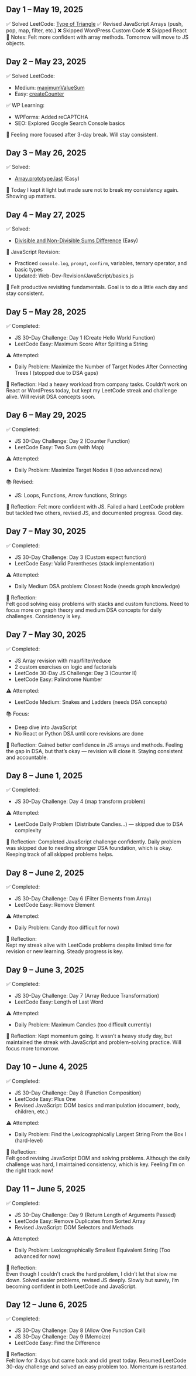 ## Day 1 – May 19, 2025
✅ Solved LeetCode: [Type of Triangle](https://leetcode.com/problems/type-of-triangle)
✅ Revised JavaScript Arrays (push, pop, map, filter, etc.)
❌ Skipped WordPress Custom Code
❌ Skipped React
🎯 Notes: Felt more confident with array methods. Tomorrow will move to JS objects.

## Day 2 – May 23, 2025

✅ Solved LeetCode:
- Medium: [maximumValueSum](https://leetcode.com/problems/maximum-value-sum)
- Easy: [createCounter](https://leetcode.com/problems/counter)

✅ WP Learning:
- WPForms: Added reCAPTCHA
- SEO: Explored Google Search Console basics

💬 Feeling more focused after 3-day break. Will stay consistent.

## Day 3 – May 26, 2025

✅ Solved:
- [Array.prototype.last](https://leetcode.com/problems/array-prototype-last/) (Easy)

💬 Today I kept it light but made sure not to break my consistency again. Showing up matters.

## Day 4 – May 27, 2025

✅ Solved:
- [Divisible and Non-Divisible Sums Difference](https://leetcode.com/problems/divisible-and-non-divisible-sums-difference) (Easy)

🧠 JavaScript Revision:
- Practiced `console.log`, `prompt`, `confirm`, variables, ternary operator, and basic types
- Updated: Web-Dev-Revision/JavaScript/basics.js

💬 Felt productive revisiting fundamentals. Goal is to do a little each day and stay consistent.

## Day 5 – May 28, 2025

✅ Completed:
- JS 30-Day Challenge: Day 1 (Create Hello World Function)
- LeetCode Easy: Maximum Score After Splitting a String

⚠️ Attempted:
- Daily Problem: Maximize the Number of Target Nodes After Connecting Trees I (stopped due to DSA gaps)

🧠 Reflection:
Had a heavy workload from company tasks. Couldn’t work on React or WordPress today, but kept my LeetCode streak and challenge alive. Will revisit DSA concepts soon.

## Day 6 – May 29, 2025

✅ Completed:
- JS 30-Day Challenge: Day 2 (Counter Function)
- LeetCode Easy: Two Sum (with Map)

⚠️ Attempted:
- Daily Problem: Maximize Target Nodes II (too advanced now)

📚 Revised:
- JS: Loops, Functions, Arrow functions, Strings

🧠 Reflection:
Felt more confident with JS. Failed a hard LeetCode problem but tackled two others, revised JS, and documented progress. Good day.

## Day 7 – May 30, 2025

✅ Completed:  
- JS 30-Day Challenge: Day 3 (Custom expect function)  
- LeetCode Easy: Valid Parentheses (stack implementation)  

⚠️ Attempted:  
- Daily Medium DSA problem: Closest Node (needs graph knowledge)

🧠 Reflection:  
Felt good solving easy problems with stacks and custom functions. Need to focus more on graph theory and medium DSA concepts for daily challenges. Consistency is key.

## Day 7 – May 30, 2025

✅ Completed:
- JS Array revision with map/filter/reduce
- 2 custom exercises on logic and factorials
- LeetCode 30-Day JS Challenge: Day 3 (Counter II)
- LeetCode Easy: Palindrome Number

⚠️ Attempted:
- LeetCode Medium: Snakes and Ladders (needs DSA concepts)

📚 Focus:
- Deep dive into JavaScript
- No React or Python DSA until core revisions are done

🧠 Reflection:
Gained better confidence in JS arrays and methods. Feeling the gap in DSA, but that’s okay — revision will close it. Staying consistent and accountable.

## Day 8 – June 1, 2025

✅ Completed:
- JS 30-Day Challenge: Day 4 (map transform problem)

⚠️ Attempted:
- LeetCode Daily Problem (Distribute Candies...) — skipped due to DSA complexity

🧠 Reflection:
Completed JavaScript challenge confidently. Daily problem was skipped due to needing stronger DSA foundation, which is okay. Keeping track of all skipped problems helps.

## Day 8 – June 2, 2025

✅ Completed:  
- JS 30-Day Challenge: Day 6 (Filter Elements from Array)  
- LeetCode Easy: Remove Element

⚠️ Attempted:  
- Daily Problem: Candy (too difficult for now)

🧠 Reflection:  
Kept my streak alive with LeetCode problems despite limited time for revision or new learning. Steady progress is key.

## Day 9 – June 3, 2025

✅ Completed:
- JS 30-Day Challenge: Day 7 (Array Reduce Transformation)
- LeetCode Easy: Length of Last Word

⚠️ Attempted:
- Daily Problem: Maximum Candies (too difficult currently)

🧠 Reflection:
Kept momentum going. It wasn’t a heavy study day, but maintained the streak with JavaScript and problem-solving practice. Will focus more tomorrow.

## Day 10 – June 4, 2025

✅ Completed:  
- JS 30-Day Challenge: Day 8 (Function Composition)  
- LeetCode Easy: Plus One  
- Revised JavaScript: DOM basics and manipulation (document, body, children, etc.)

⚠️ Attempted:  
- Daily Problem: Find the Lexicographically Largest String From the Box I (hard-level)

🧠 Reflection:  
Felt good revising JavaScript DOM and solving problems. Although the daily challenge was hard, I maintained consistency, which is key. Feeling I'm on the right track now!

## Day 11 – June 5, 2025

✅ Completed:  
- JS 30-Day Challenge: Day 9 (Return Length of Arguments Passed)  
- LeetCode Easy: Remove Duplicates from Sorted Array  
- Revised JavaScript: DOM Selectors and Methods

⚠️ Attempted:  
- Daily Problem: Lexicographically Smallest Equivalent String (Too advanced for now)

🧠 Reflection:  
Even though I couldn't crack the hard problem, I didn’t let that slow me down. Solved easier problems, revised JS deeply. Slowly but surely, I’m becoming confident in both LeetCode and JavaScript.

## Day 12 – June 6, 2025

✅ Completed:  
- JS 30-Day Challenge: Day 8 (Allow One Function Call)  
- JS 30-Day Challenge: Day 9 (Memoize)  
- LeetCode Easy: Find the Difference

🧠 Reflection:  
Felt low for 3 days but came back and did great today. Resumed LeetCode 30-day challenge and solved an easy problem too. Momentum is restarted.